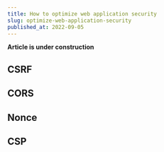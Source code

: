 ```yaml
---
title: How to optimize web application security
slug: optimize-web-application-security
published_at: 2022-09-05
---
```


**Article is under construction**

## CSRF

## CORS

## Nonce

## CSP
